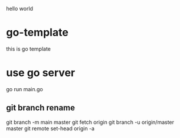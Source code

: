 hello world

# go-template
this is go template

# use go server
go run main.go

## git branch rename
git branch -m main master
git fetch origin
git branch -u origin/master master
git remote set-head origin -a
